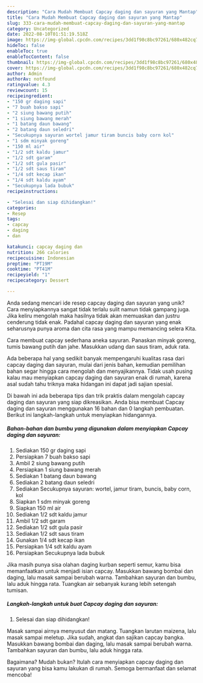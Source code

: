 ```yaml
---
description: "Cara Mudah Membuat Capcay daging dan sayuran yang Mantap"
title: "Cara Mudah Membuat Capcay daging dan sayuran yang Mantap"
slug: 333-cara-mudah-membuat-capcay-daging-dan-sayuran-yang-mantap
category: Uncategorized
date: 2022-08-10T01:51:19.518Z
image: https://img-global.cpcdn.com/recipes/3dd1f98c8bc97261/680x482cq70/capcay-daging-dan-sayuran-foto-resep-utama.jpg
hideToc: false
enableToc: true
enableTocContent: false
thumbnail: https://img-global.cpcdn.com/recipes/3dd1f98c8bc97261/680x482cq70/capcay-daging-dan-sayuran-foto-resep-utama.jpg
cover: https://img-global.cpcdn.com/recipes/3dd1f98c8bc97261/680x482cq70/capcay-daging-dan-sayuran-foto-resep-utama.jpg
author: Admin
authorAv: notfound
ratingvalue: 4.3
reviewcount: 15
recipeingredient:
- "150 gr daging sapi"
- "7 buah bakso sapi"
- "2 siung bawang putih"
- "1 siung bawang merah"
- "1 batang daun bawang"
- "2 batang daun seledri"
- "Secukupnya sayuran wortel jamur tiram buncis baby corn kol"
- "1 sdm minyak goreng"
- "150 ml air"
- "1/2 sdt kaldu jamur"
- "1/2 sdt garam"
- "1/2 sdt gula pasir"
- "1/2 sdt saus tiram"
- "1/4 sdt kecap ikan"
- "1/4 sdt kaldu ayam"
- "Secukupnya lada bubuk"
recipeinstructions:

- "Selesai dan siap dihidangkan!"
categories:
- Resep
tags:
- capcay
- daging
- dan

katakunci: capcay daging dan 
nutrition: 266 calories
recipecuisine: Indonesian
preptime: "PT19M"
cooktime: "PT41M"
recipeyield: "1"
recipecategory: Dessert

---
```





Anda sedang mencari ide resep capcay daging dan sayuran yang unik? Cara menyiapkannya sangat tidak terlalu sulit namun tidak gampang juga. Jika keliru mengolah maka hasilnya tidak akan memuaskan dan justru cenderung tidak enak. Padahal capcay daging dan sayuran yang enak seharusnya punya aroma dan cita rasa yang mampu memancing selera Kita.





Cara membuat capcay sederhana aneka sayuran. Panaskan minyak goreng, tumis bawang putih dan jahe. Masukkan udang dan saus tiram, aduk rata.

Ada beberapa hal yang sedikit banyak mempengaruhi kualitas rasa dari capcay daging dan sayuran, mulai dari jenis bahan, kemudian pemilihan bahan segar hingga cara mengolah dan menyajikannya. Tidak usah pusing kalau mau menyiapkan capcay daging dan sayuran enak di rumah, karena asal sudah tahu triknya maka hidangan ini dapat jadi sajian spesial.






Di bawah ini ada beberapa tips dan trik praktis dalam mengolah capcay daging dan sayuran yang siap dikreasikan. Anda bisa membuat Capcay daging dan sayuran menggunakan 16 bahan dan 0 langkah pembuatan. Berikut ini langkah-langkah untuk menyiapkan hidangannya.

<!--inarticleads1-->

##### Bahan-bahan dan bumbu yang digunakan dalam menyiapkan Capcay daging dan sayuran:

1. Sediakan 150 gr daging sapi
1. Persiapkan 7 buah bakso sapi
1. Ambil 2 siung bawang putih
1. Persiapkan 1 siung bawang merah
1. Sediakan 1 batang daun bawang
1. Sediakan 2 batang daun seledri
1. Sediakan Secukupnya sayuran: wortel, jamur tiram, buncis, baby corn, kol
1. Siapkan 1 sdm minyak goreng
1. Siapkan 150 ml air
1. Sediakan 1/2 sdt kaldu jamur
1. Ambil 1/2 sdt garam
1. Sediakan 1/2 sdt gula pasir
1. Sediakan 1/2 sdt saus tiram
1. Gunakan 1/4 sdt kecap ikan
1. Persiapkan 1/4 sdt kaldu ayam
1. Persiapkan Secukupnya lada bubuk


Jika masih punya sisa olahan daging kurban seperti semur, kamu bisa memanfaatkan untuk menjadi isian capcay. Masukkan bawang bombai dan daging, lalu masak sampai berubah warna. Tambahkan sayuran dan bumbu, lalu aduk hingga rata. Tuangkan air sebanyak kurang lebih setengah tumisan. 

<!--inarticleads2-->

##### Langkah-langkah untuk buat Capcay daging dan sayuran:


1. Selesai dan siap dihidangkan!

Masak sampai airnya menyusut dan matang. Tuangkan larutan maizena, lalu masak sampai meletup. Jika sudah, angkat dan sajikan capcay bangka. Masukkan bawang bombai dan daging, lalu masak sampai berubah warna. Tambahkan sayuran dan bumbu, lalu aduk hingga rata. 

Bagaimana? Mudah bukan? Itulah cara menyiapkan capcay daging dan sayuran yang bisa kamu lakukan di rumah. Semoga bermanfaat dan selamat mencoba!
